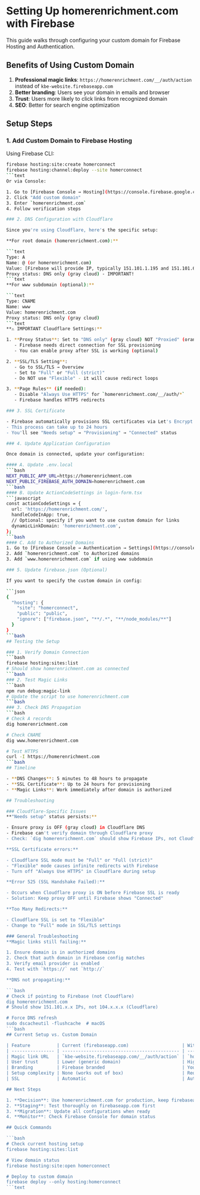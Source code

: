 # Setting Up homerenrichment.com with Firebase

This guide walks through configuring your custom domain for Firebase Hosting and Authentication.

## Benefits of Using Custom Domain

1. **Professional magic links**: `https://homerenrichment.com/__/auth/action` instead of `kbe-website.firebaseapp.com`
2. **Better branding**: Users see your domain in emails and browser
3. **Trust**: Users more likely to click links from recognized domain
4. **SEO**: Better for search engine optimization

## Setup Steps

### 1. Add Custom Domain to Firebase Hosting

Using Firebase CLI:

```bash
firebase hosting:site:create homerconnect
firebase hosting:channel:deploy --site homerconnect
```text
Or via Console:

1. Go to [Firebase Console → Hosting](https://console.firebase.google.com/project/kbe-website/hosting/sites)
2. Click "Add custom domain"
3. Enter `homerenrichment.com`
4. Follow verification steps

### 2. DNS Configuration with Cloudflare

Since you're using Cloudflare, here's the specific setup:

**For root domain (homerenrichment.com):**

```text
Type: A
Name: @ (or homerenrichment.com)
Value: [Firebase will provide IP, typically 151.101.1.195 and 151.101.65.195]
Proxy status: DNS only (gray cloud) - IMPORTANT!
```text
**For www subdomain (optional):**

```text
Type: CNAME
Name: www
Value: homerenrichment.com
Proxy status: DNS only (gray cloud)
```text
**⚠️ IMPORTANT Cloudflare Settings:**

1. **Proxy Status**: Set to "DNS only" (gray cloud) NOT "Proxied" (orange cloud)
   - Firebase needs direct connection for SSL provisioning
   - You can enable proxy after SSL is working (optional)

2. **SSL/TLS Setting**:
   - Go to SSL/TLS → Overview
   - Set to "Full" or "Full (strict)"
   - Do NOT use "Flexible" - it will cause redirect loops

3. **Page Rules** (if needed):
   - Disable "Always Use HTTPS" for `homerenrichment.com/__/auth/*`
   - Firebase handles HTTPS redirects

### 3. SSL Certificate

- Firebase automatically provisions SSL certificates via Let's Encrypt
- This process can take up to 24 hours
- You'll see "Needs setup" → "Provisioning" → "Connected" status

### 4. Update Application Configuration

Once domain is connected, update your configuration:

#### A. Update .env.local
```bash
NEXT_PUBLIC_APP_URL=https://homerenrichment.com
NEXT_PUBLIC_FIREBASE_AUTH_DOMAIN=homerenrichment.com
```bash
#### B. Update ActionCodeSettings in login-form.tsx
```javascript
const actionCodeSettings = {
  url: 'https://homerenrichment.com/',
  handleCodeInApp: true,
  // Optional: specify if you want to use custom domain for links
  dynamicLinkDomain: 'homerenrichment.com',
};
```bash
#### C. Add to Authorized Domains
1. Go to [Firebase Console → Authentication → Settings](https://console.firebase.google.com/project/kbe-website/authentication/settings)
2. Add `homerenrichment.com` to Authorized domains
3. Add `www.homerenrichment.com` if using www subdomain

### 5. Update firebase.json (Optional)

If you want to specify the custom domain in config:

```json
{
  "hosting": {
    "site": "homerconnect",
    "public": "public",
    "ignore": ["firebase.json", "**/.*", "**/node_modules/**"]
  }
}
```bash
## Testing the Setup

### 1. Verify Domain Connection
```bash
firebase hosting:sites:list
# Should show homerenrichment.com as connected
```bash
### 2. Test Magic Links
```bash
npm run debug:magic-link
# Update the script to use homerenrichment.com
```bash
### 3. Check DNS Propagation
```bash
# Check A records
dig homerenrichment.com

# Check CNAME
dig www.homerenrichment.com

# Test HTTPS
curl -I https://homerenrichment.com
```bash
## Timeline

- **DNS Changes**: 5 minutes to 48 hours to propagate
- **SSL Certificate**: Up to 24 hours for provisioning
- **Magic Links**: Work immediately after domain is authorized

## Troubleshooting

### Cloudflare-Specific Issues
**"Needs setup" status persists:**

- Ensure proxy is OFF (gray cloud) in Cloudflare DNS
- Firebase can't verify domain through Cloudflare proxy
- Check: `dig homerenrichment.com` should show Firebase IPs, not Cloudflare IPs

**SSL Certificate errors:**

- Cloudflare SSL mode must be "Full" or "Full (strict)"
- "Flexible" mode causes infinite redirects with Firebase
- Turn off "Always Use HTTPS" in Cloudflare during setup

**Error 525 (SSL Handshake Failed):**

- Occurs when Cloudflare proxy is ON before Firebase SSL is ready
- Solution: Keep proxy OFF until Firebase shows "Connected"

**Too Many Redirects:**

- Cloudflare SSL is set to "Flexible"
- Change to "Full" mode in SSL/TLS settings

### General Troubleshooting
**Magic links still failing:**

1. Ensure domain is in authorized domains
2. Check that auth domain in Firebase config matches
3. Verify email provider is enabled
4. Test with `https://` not `http://`

**DNS not propagating:**

```bash
# Check if pointing to Firebase (not Cloudflare)
dig homerenrichment.com
# Should show 151.101.x.x IPs, not 104.x.x.x (Cloudflare)

# Force DNS refresh
sudo dscacheutil -flushcache  # macOS
```bash
## Current Setup vs. Custom Domain

| Feature          | Current (firebaseapp.com)                    | With homerenrichment.com             |
| ---------------- | -------------------------------------------- | --------------------------------- |
| Magic link URL   | `kbe-website.firebaseapp.com/__/auth/action` | `homerenrichment.com/__/auth/action` |
| User trust       | Lower (generic domain)                       | Higher (your domain)              |
| Branding         | Firebase branded                             | Your brand                        |
| Setup complexity | None (works out of box)                      | Requires DNS setup                |
| SSL              | Automatic                                    | Automatic (after setup)           |

## Next Steps

1. **Decision**: Use homerenrichment.com for production, keep firebaseapp.com for development
2. **Staging**: Test thoroughly on firebaseapp.com first
3. **Migration**: Update all configurations when ready
4. **Monitor**: Check Firebase Console for domain status

## Quick Commands

```bash
# Check current hosting setup
firebase hosting:sites:list

# View domain status
firebase hosting:site:open homerconnect

# Deploy to custom domain
firebase deploy --only hosting:homerconnect
```text
